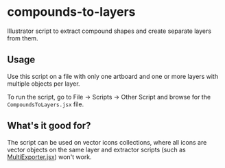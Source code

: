 # compounds-to-layers
Illustrator script to extract compound shapes and create separate layers from them.

## Usage
Use this script on a file with only one artboard and one or more layers with multiple objects per layer.

To run the script, go to File -> Scripts -> Other Script and browse for the `CompoundsToLayers.jsx` file.

## What's it good for?
The script can be used on vector icons collections, where all icons are vector objects on the same layer and extractor scripts (such as [MultiExporter.jsx](https://gist.github.com/TomByrne/7816376)) won't work.